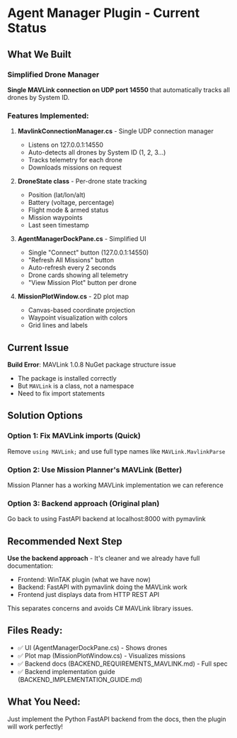 # Agent Manager Plugin - Current Status

## What We Built

### Simplified Drone Manager
**Single MAVLink connection on UDP port 14550** that automatically tracks all drones by System ID.

### Features Implemented:
1. **MavlinkConnectionManager.cs** - Single UDP connection manager
   - Listens on 127.0.0.1:14550
   - Auto-detects all drones by System ID (1, 2, 3...)
   - Tracks telemetry for each drone
   - Downloads missions on request

2. **DroneState class** - Per-drone state tracking
   - Position (lat/lon/alt)
   - Battery (voltage, percentage)
   - Flight mode & armed status
   - Mission waypoints
   - Last seen timestamp

3. **AgentManagerDockPane.cs** - Simplified UI
   - Single "Connect" button (127.0.0.1:14550)
   - "Refresh All Missions" button
   - Auto-refresh every 2 seconds
   - Drone cards showing all telemetry
   - "View Mission Plot" button per drone

4. **MissionPlotWindow.cs** - 2D plot map
   - Canvas-based coordinate projection
   - Waypoint visualization with colors
   - Grid lines and labels

## Current Issue

**Build Error**: MAVLink 1.0.8 NuGet package structure issue
- The package is installed correctly
- But `MAVLink` is a class, not a namespace
- Need to fix import statements

## Solution Options

### Option 1: Fix MAVLink imports (Quick)
Remove `using MAVLink;` and use full type names like `MAVLink.MavlinkParse`

### Option 2: Use Mission Planner's MAVLink (Better)
Mission Planner has a working MAVLink implementation we can reference

### Option 3: Backend approach (Original plan)
Go back to using FastAPI backend at localhost:8000 with pymavlink

## Recommended Next Step

**Use the backend approach** - It's cleaner and we already have full documentation:
- Frontend: WinTAK plugin (what we have now)
- Backend: FastAPI with pymavlink doing the MAVLink work
- Frontend just displays data from HTTP REST API

This separates concerns and avoids C# MAVLink library issues.

## Files Ready:
- ✅ UI (AgentManagerDockPane.cs) - Shows drones
- ✅ Plot map (MissionPlotWindow.cs) - Visualizes missions
- ✅ Backend docs (BACKEND_REQUIREMENTS_MAVLINK.md) - Full spec
- ✅ Backend implementation guide (BACKEND_IMPLEMENTATION_GUIDE.md)

## What You Need:
Just implement the Python FastAPI backend from the docs, then the plugin will work perfectly!
